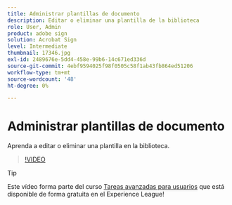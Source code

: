 ```yaml
---
title: Administrar plantillas de documento
description: Editar o eliminar una plantilla de la biblioteca
role: User, Admin
product: adobe sign
solution: Acrobat Sign
level: Intermediate
thumbnail: 17346.jpg
exl-id: 2489676e-5dd4-458e-99b6-14c671ed336d
source-git-commit: 4ebf9594025f98f0505c58f1ab43fb864ed51206
workflow-type: tm+mt
source-wordcount: '48'
ht-degree: 0%

---
```


# Administrar plantillas de documento

Aprenda a editar o eliminar una plantilla en la biblioteca.

>[!VIDEO](https://video.tv.adobe.com/v/342567?quality=12&learn=on&hidetitle=true)

>[!TIP]
>
>Este vídeo forma parte del curso [Tareas avanzadas para usuarios](https://experienceleague.adobe.com/?recommended=Sign-U-1-2020.3) que está disponible de forma gratuita en el Experience League!